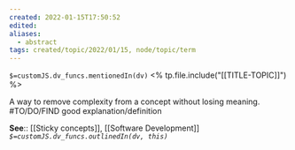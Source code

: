 ```yaml
---
created: 2022-01-15T17:50:52 
edited: 
aliases:
  - abstract
tags: created/topic/2022/01/15, node/topic/term
---
```

`$=customJS.dv_funcs.mentionedIn(dv)`
<% tp.file.include("[[TITLE-TOPIC]]") %>


A way to remove complexity from a concept without losing meaning.
#TO/DO/FIND good explanation/definition

**See**:: [[Sticky concepts]], [[Software Development]]
*`$=customJS.dv_funcs.outlinedIn(dv, this)`*